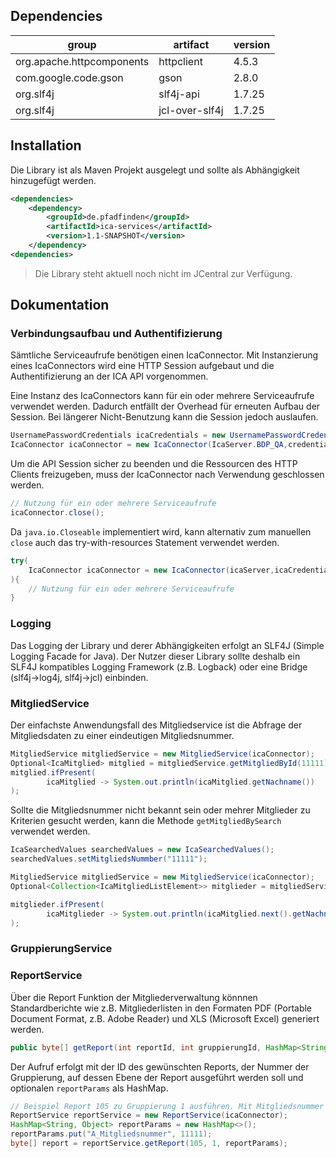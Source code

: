 
## Dependencies

| group                     | artifact         | version |
| ------------------------- | ---------------- | ------- |
| org.apache.httpcomponents | httpclient       | 4.5.3   |
| com.google.code.gson      | gson             | 2.8.0   |
| org.slf4j                 | slf4j-api        | 1.7.25  |
| org.slf4j                 | jcl-over-slf4j   | 1.7.25  |

## Installation

Die Library ist als Maven Projekt ausgelegt und sollte als Abhängigkeit hinzugefügt werden.
```xml
<dependencies>
    <dependency>
        <groupId>de.pfadfinden</groupId>
        <artifactId>ica-services</artifactId>
        <version>1.1-SNAPSHOT</version>
    </dependency>
<dependencies>
```

> Die Library steht aktuell noch nicht im JCentral zur Verfügung.


## Dokumentation

### Verbindungsaufbau und Authentifizierung
Sämtliche Serviceaufrufe benötigen einen IcaConnector. 
Mit Instanzierung eines IcaConnectors wird eine HTTP Session aufgebaut und die Authentifizierung an der ICA API 
vorgenommen. 

Eine Instanz des IcaConnectors kann für ein oder mehrere Serviceaufrufe verwendet werden. Dadurch entfällt der Overhead 
für erneuten Aufbau der Session. Bei längerer Nicht-Benutzung kann die Session jedoch auslaufen.

```java
UsernamePasswordCredentials icaCredentials = new UsernamePasswordCredentials("USER","PASSWORD");
IcaConnector icaConnector = new IcaConnector(IcaServer.BDP_QA,credentials);
```

Um die API Session sicher zu beenden und die Ressourcen des HTTP Clients freizugeben, muss der IcaConnector nach
Verwendung geschlossen werden.

```java
// Nutzung für ein oder mehrere Serviceaufrufe
icaConnector.close();
```

Da `java.io.Closeable` implementiert wird, kann alternativ zum manuellen `close` auch das try-with-resources 
Statement verwendet werden.

```java
try(
    IcaConnector icaConnector = new IcaConnector(icaServer,icaCredentials);
){
    // Nutzung für ein oder mehrere Serviceaufrufe
}
```

### Logging
Das Logging der Library und derer Abhängigkeiten erfolgt an SLF4J (Simple Logging Facade for Java). Der Nutzer dieser
Library sollte deshalb ein SLF4J kompatibles Logging Framework (z.B. Logback) oder eine Bridge (slf4j->log4j, slf4j->jcl)
einbinden.

### MitgliedService
Der einfachste Anwendungsfall des Mitgliedservice ist die Abfrage der Mitgliedsdaten zu einer eindeutigen 
Mitgliedsnummer.
```java
MitgliedService mitgliedService = new MitgliedService(icaConnector);
Optional<IcaMitglied> mitglied = mitgliedService.getMitgliedById(11111);
mitglied.ifPresent(
        icaMitglied -> System.out.println(icaMitglied.getNachname())
);
```

Sollte die Mitgliedsnummer nicht bekannt sein oder mehrer Mitglieder zu Kriterien gesucht werden, kann die Methode 
`getMitgliedBySearch` verwendet werden.

```java
IcaSearchedValues searchedValues = new IcaSearchedValues();
searchedValues.setMitgliedsNummber("11111");

MitgliedService mitgliedService = new MitgliedService(icaConnector);
Optional<Collection<IcaMitgliedListElement>> mitglieder = mitgliedService.getMitgliedBySearch(searchedValues,1,0,100);

mitglieder.ifPresent(
        icaMitglieder -> System.out.println(icaMitglied.next().getNachname())
);

```

### GruppierungService


### ReportService
Über die Report Funktion der Mitgliederverwaltung könnnen Standardberichte wie z.B. Mitgliederlisten in den Formaten 
PDF (Portable Document Format, z.B. Adobe Reader) und XLS (Microsoft Excel) generiert werden. 

```java
public byte[] getReport(int reportId, int gruppierungId, HashMap<String, Object> reportParams)

```

Der Aufruf erfolgt mit der ID des gewünschten Reports, der Nummer der Gruppierung, auf dessen Ebene der 
Report ausgeführt werden soll und optionalen `reportParams` als HashMap.

```java
// Beispiel Report 105 zu Gruppierung 1 ausführen. Mit Mitgliedsnummer als Parameter.
ReportService reportService = new ReportService(icaConnector);
HashMap<String, Object> reportParams = new HashMap<>();
reportParams.put("A_Mitgliedsnummer", 11111);
byte[] report = reportService.getReport(105, 1, reportParams);

```
